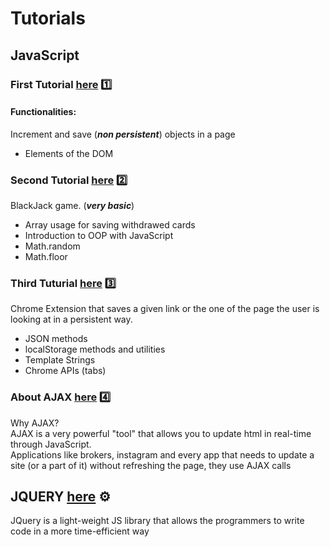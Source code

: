 # Tutorials
## JavaScript
### First Tutorial [here](./1/) 1️⃣
#### Functionalities:
Increment and save (***non persistent***) objects in a page <br>
- Elements of the DOM
### Second Tutorial [here](./2/) 2️⃣
BlackJack game. (***very basic***) <br>
- Array usage for saving withdrawed cards
- Introduction to OOP with JavaScript
- Math.random
- Math.floor
### Third Tuturial [here](./3/) 3️⃣
Chrome Extension that saves a given link or the one of the page the user is looking at in a persistent way.
- JSON methods
- localStorage methods and utilities
- Template Strings
- Chrome APIs (tabs)
### About AJAX [here](./4/4.html) 4️⃣
Why AJAX?<br>
AJAX is a very powerful "tool" that allows you to update html in real-time through JavaScript. <br>
Applications like brokers, instagram and every app that needs to update a site (or a part of it) without refreshing the page, they use AJAX calls
## JQUERY [here](./JQuery/tutorial.html) ⚙️
JQuery is a light-weight JS library that allows the programmers to write code in a more time-efficient way
